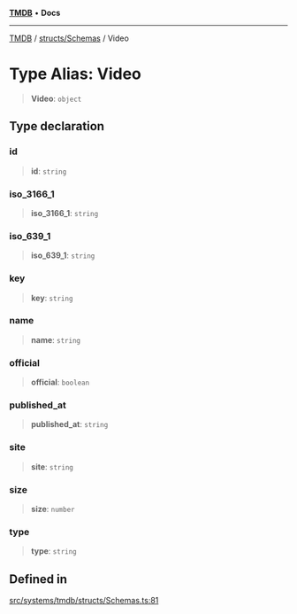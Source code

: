 [**TMDB**](../../../README.md) • **Docs**

***

[TMDB](../../../README.md) / [structs/Schemas](../README.md) / Video

# Type Alias: Video

> **Video**: `object`

## Type declaration

### id

> **id**: `string`

### iso\_3166\_1

> **iso\_3166\_1**: `string`

### iso\_639\_1

> **iso\_639\_1**: `string`

### key

> **key**: `string`

### name

> **name**: `string`

### official

> **official**: `boolean`

### published\_at

> **published\_at**: `string`

### site

> **site**: `string`

### size

> **size**: `number`

### type

> **type**: `string`

## Defined in

[src/systems/tmdb/structs/Schemas.ts:81](https://github.com/Norviah/media-hub/blob/65ee01fce9c30692d28d2f4e608ea7f18b4d7381/src/systems/tmdb/structs/Schemas.ts#L81)
